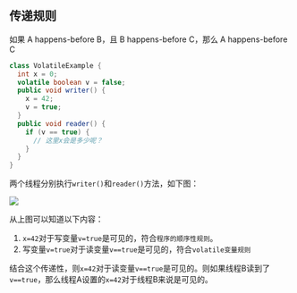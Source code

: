## 传递规则

如果 A happens-before B，且 B happens-before C，那么 A happens-before C



```java
class VolatileExample {
  int x = 0;
  volatile boolean v = false;
  public void writer() {
    x = 42;
    v = true;
  }
  public void reader() {
    if (v == true) {
      // 这里x会是多少呢？
    }
  }
}
```

两个线程分别执行`writer()`和`reader()`方法，如下图：

![](https://youpaiyun.zongqilive.cn/image/20210306161035.png)

从上图可以知道以下内容：

1. `x=42`对于写变量`v=true`是可见的，符合`程序的顺序性规则`。
2. 写变量`v=true`对于读变量`v==true`是可见的，符合`volatile变量规则`

结合这个传递性，则`x=42`对于读变量`v==true`是可见的。则如果线程B读到了`v==true`，那么线程A设置的`x=42`对于线程B来说是可见的。



